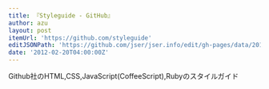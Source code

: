 ```yaml
---
title: 『Styleguide - GitHub』
author: azu
layout: post
itemUrl: 'https://github.com/styleguide'
editJSONPath: 'https://github.com/jser/jser.info/edit/gh-pages/data/2012/02/index.json'
date: '2012-02-20T04:00:00Z'
---
```

Github社のHTML,CSS,JavaScript(CoffeeScript),Rubyのスタイルガイド
